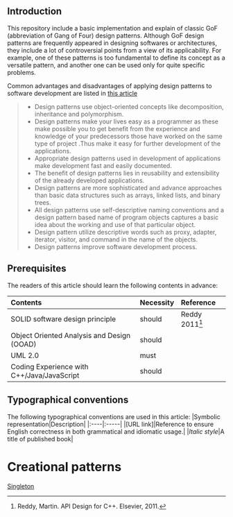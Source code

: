 ## Introduction
This repository include a basic implementation and explain of classic GoF (abbreviation of Gang of Four) design patterns. Although GoF design patterns are frequently appeared in designing softwares or architectures, they include a lot of controversial points from a view of its applicability. For example, one of these patterns is too fundamental to define its concept as a versatile pattern, and another one can be used only for quite specific problems.

Common advantages and disadvantages of applying design patterns to software development are listed in [this article](https://www.linkedin.com/pulse/benefits-design-patterns-application-development-shibaji-debnath)

>*  Design patterns use object-oriented concepts like decomposition, inheritance and polymorphism.
>*  Design patterns make your lives easy as a programmer as these make possible you to get benefit from the experience and knowledge of your predecessors those have worked on the same type of project .Thus make it easy for further development of the applications.
>*  Appropriate design patterns used in development of applications make development fast and easily documented.
>*  The benefit of design patterns lies in reusability and extensibility of the already developed applications.
>*  Design patterns are more sophisticated and advance approaches than basic data structures such as arrays, linked lists, and binary trees.
>*  All design patterns use self-descriptive naming conventions and a design pattern based name of program objects captures a basic idea about the working and use of that particular object.
>*  Design pattern utilize descriptive words such as proxy, adapter, iterator, visitor, and command in the name of the objects.
>*  Design patterns improve software development process.

## Prerequisites

The readers of this article should learn the following contents in advance:

|Contents|Necessity|Reference|
|:------|:------|:------|
|SOLID software design principle|should|Reddy 2011[^1]|
|Object Oriented Analysis and Design (OOAD)|should||
|UML 2.0|must||
|Coding Experience with C++/Java/JavaScript|should||

## Typographical conventions
The following typographical conventions are used in this article:
|Symbolic representation|Description|
|:----|:-----|
|[URL link]|Reference to ensure English correctness in both grammatical and idiomatic usage.|
|*Italic style*|A title of published book|

# Creational patterns

[Singleton](GoF/Singleton.md)

[^1]: Reddy, Martin. API Design for C++. Elsevier, 2011.
